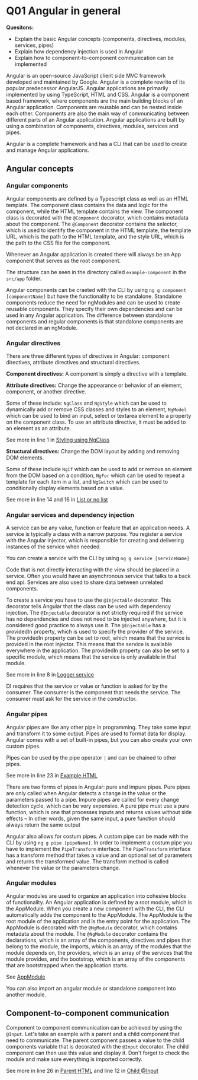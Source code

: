 # Q01 Angular in general

<!-- If not enough: Angular data binding (Angular Components) -->

<!-- References to the code will be made in markdown by using: See more in line XX in [Name of snippet]("PATH_TO_FILE") -->

**Quesitons:**

- Explain the basic Angular concepts (components, directives, modules, services, pipes)
- Explain how dependency injection is used in Angular
- Explain how to component-to-component communication can be implemented

Angular is an open-source JavaScript client side MVC framework developed and maintained by Google. Angular is a complete rewrite of its popular predecessor AngularJS. Angular applications are primarily implemented by using TypeScript, HTML and CSS. Angular is a component based framework, where components are the main building blocks of an Angular application. Components are reusable and can be nested inside each other. Components are also the main way of communicating between different parts of an Angular application. Angular applications are built by using a combination of components, directives, modules, services and pipes.

Angular is a complete framework and has a CLI that can be used to create and manage Angular applications.

## Angular concepts

### Angular components

Angular components are defined by a Typescript class as well as an HTML template. The component class contains the data and logic for the component, while the HTML template contains the view. The component class is decorated with the `@Component` decorator, which contains metadata about the component. The `@Component` decorator contains the selector, which is used to identify the component in the HTML template, the template URL, which is the path to the HTML template, and the style URL, which is the path to the CSS file for the component.

Whenever an Angular application is created there will always be an App component that serves as the root component.

The structure can be seen in the directory called `example-component` in the `src/app` folder.

Angular components can be craeted with the CLI by using `ng g component [componentName]` but have the functionality to be standalone. Standalone components reduce the need for ngModules and can be used to create reusable components. They specify their own dependencies and can be used in any Angular application. The difference between standalone components and regular components is that standalone components are not declared in an ngModule.

### Angular directives

There are three different types of directives in Angular: component directives, attribute directives and structural directives.

**Component directives:**
A component is simply a directive with a template.

**Attribute directives:**
Change the appearance or behavior of an element, component, or another directive.

Some of these include: `NgClass` and `NgStyle` which can be used to dynamically add or remove CSS classes and styles to an element, `NgModel` which can be used to bind an input, select or textarea element to a property on the component class.
To use an attribute directive, it must be added to an element as an attribute.

See more in line 1 in [Styling using NgClass](./src/app/example-component/example-component.component.html)

**Structural directives:**
Change the DOM layout by adding and removing DOM elements.

Some of these include `NgIf` which can be used to add or remove an element from the DOM based on a condition, `NgFor` which can be used to repeat a template for each item in a list, and `NgSwitch` which can be used to conditionally display elements based on a value.

See more in line 14 and 16 in [List or no list](./src/app/example-component/example-component.component.html)

### Angular services and dependency injection

A service can be any value, function or feature that an application needs. A service is typically a class with a narrow purpose. You register a service with the Angular injector, which is responsible for creating and delivering instances of the service when needed.

You can create a service with the CLI by using `ng g service [serviceName]`

Code that is not directly interacting with the view should be placed in a service. Often you would have an asynchronous service that talks to a back end api. Services are also used to share data between unrelated components.

To create a service you have to use the `@Injectable` decorator. This decorator tells Angular that the class can be used with dependency injection. The `@Injectable` decorator is not strictly required if the service has no dependencies and does not need to be injected anywhere, but it is considered good practice to always use it. The `@Injectable` has a providedIn property, which is used to specify the provider of the service. The providedIn property can be set to root, which means that the service is provided in the root injector. This means that the service is available everywhere in the application. The providedIn property can also be set to a specific module, which means that the service is only available in that module.

See more in line 8 in [Logger service](./src/app/logger.service.ts)

DI requires that the service or value or function is asked for by the consumer. The consumer is the component that needs the service. The consumer must ask for the service in the constructor.

### Angular pipes

Angular pipes are like any other pipe in programming. They take some input and transform it to some output. Pipes are used to format data for display. Angular comes with a set of built-in pipes, but you can also create your own custom pipes.

Pipes can be used by the pipe operator `|` and can be chained to other pipes.

See more in line 23 in [Example HTML](./src/app/example-component/example-component.component.html)

There are two forms of pipes in Angular: pure and impure pipes. Pure pipes are only called when Angular detects a change in the value or the parameters passed to a pipe. Impure pipes are called for every change detection cycle, which can be very expensive. A pure pipe must use a pure function, which is one that processes inputs and returns values without side effects
    – In other words, given the same input, a pure function should always return the same output

Angular also allows for costum pipes. A custom pipe can be made with the CLI by using `ng g pipe [pipeName]`. In order to implement a costum pipe you have to implement the `PipeTransform` interface. The `PipeTransform` interface has a transform method that takes a value and an optional set of parameters and returns the transformed value. The transform method is called whenever the value or the parameters change.

### Angular modules

Angular modules are used to organize an application into cohesive blocks of functionality. An Angular application is defined by a root module, which is the AppModule. When you create a new component with the CLI, the CLI automatically adds the component to the AppModule. The AppModule is the root module of the application and is the entry point for the application. The AppModule is decorated with the `@NgModule` decorator, which contains metadata about the module. The `@NgModule` decorator contains the declarations, which is an array of the components, directives and pipes that belong to the module, the imports, which is an array of the modules that the module depends on, the providers, which is an array of the services that the module provides, and the bootstrap, which is an array of the components that are bootstrapped when the application starts.

See [AppModule](./src/app/app.module.ts)

You can also import an angular module or standalone component into another module.

## Component-to-component communication

Component to component communication can be achieved by using the `@Input`. Let's take an example with a parent and a child component that need to communicate. The parent component passes a value to the child components variable that is decorated with the `@Input` decorator. The child component can then use this value and display it. Don't forget to check the module and make sure everything is imported correctly.

See more in line 26 in [Parent HTML](./src/app/example-component/example-component.component.html) and line 12 in [Child @Input](./src/app/display-count/display-count.component.ts)
